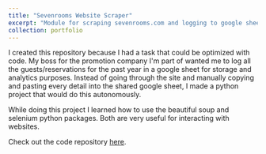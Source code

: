```yaml
---
title: "Sevenrooms Website Scraper"
excerpt: "Module for scraping sevenrooms.com and logging to google sheets.<br/><img src='https://basilwong.github.io/files/logos/SevenRooms_Logo.png' width='200'>"
collection: portfolio
---
```


I created this repository because I had a task that could be optimized with code. My boss for the promotion company I'm part of  wanted me to log all the guests/reservations for the past year in a google sheet for storage and analytics purposes. Instead of going through the site and manually copying and pasting every detail into the shared google sheet, I made a python project that would do this autonomously. 

While doing this project I learned how to use the beautiful soup and selenium python packages. Both are very useful for interacting with websites. 

Check out the code repository [here](https://github.com/basilwong/sevenrooms_scrape).








